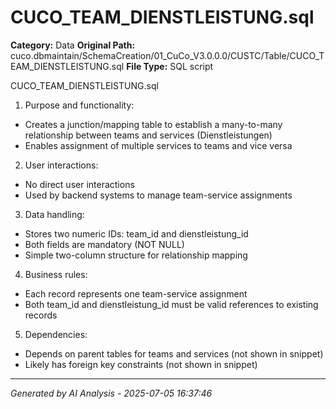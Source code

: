 # CUCO_TEAM_DIENSTLEISTUNG.sql

**Category:** Data
**Original Path:** cuco.dbmaintain/SchemaCreation/01_CuCo_V3.0.0.0/CUSTC/Table/CUCO_TEAM_DIENSTLEISTUNG.sql
**File Type:** SQL script

CUCO_TEAM_DIENSTLEISTUNG.sql
1. Purpose and functionality:
- Creates a junction/mapping table to establish a many-to-many relationship between teams and services (Dienstleistungen)
- Enables assignment of multiple services to teams and vice versa

2. User interactions:
- No direct user interactions
- Used by backend systems to manage team-service assignments

3. Data handling:
- Stores two numeric IDs: team_id and dienstleistung_id
- Both fields are mandatory (NOT NULL)
- Simple two-column structure for relationship mapping

4. Business rules:
- Each record represents one team-service assignment
- Both team_id and dienstleistung_id must be valid references to existing records

5. Dependencies:
- Depends on parent tables for teams and services (not shown in snippet)
- Likely has foreign key constraints (not shown in snippet)

---
*Generated by AI Analysis - 2025-07-05 16:37:46*
